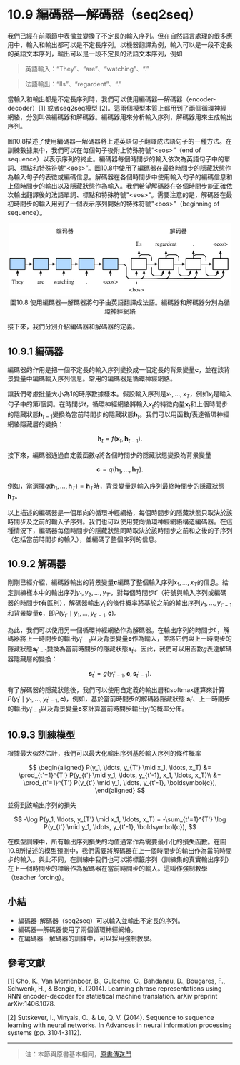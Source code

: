 # 10.9 編碼器—解碼器（seq2seq）

我們已經在前兩節中表徵並變換了不定長的輸入序列。但在自然語言處理的很多應用中，輸入和輸出都可以是不定長序列。以機器翻譯為例，輸入可以是一段不定長的英語文本序列，輸出可以是一段不定長的法語文本序列，例如

> 英語輸入：“They”、“are”、“watching”、“.”

> 法語輸出：“Ils”、“regardent”、“.”

當輸入和輸出都是不定長序列時，我們可以使用編碼器—解碼器（encoder-decoder）[1] 或者seq2seq模型 [2]。這兩個模型本質上都用到了兩個循環神經網絡，分別叫做編碼器和解碼器。編碼器用來分析輸入序列，解碼器用來生成輸出序列。

圖10.8描述了使用編碼器—解碼器將上述英語句子翻譯成法語句子的一種方法。在訓練數據集中，我們可以在每個句子後附上特殊符號“&lt;eos&gt;”（end of sequence）以表示序列的終止。編碼器每個時間步的輸入依次為英語句子中的單詞、標點和特殊符號“&lt;eos&gt;”。圖10.8中使用了編碼器在最終時間步的隱藏狀態作為輸入句子的表徵或編碼信息。解碼器在各個時間步中使用輸入句子的編碼信息和上個時間步的輸出以及隱藏狀態作為輸入。我們希望解碼器在各個時間步能正確依次輸出翻譯後的法語單詞、標點和特殊符號"&lt;eos&gt;"。需要注意的是，解碼器在最初時間步的輸入用到了一個表示序列開始的特殊符號"&lt;bos&gt;"（beginning of sequence）。

<div align=center>
<img width="500" src="../img/chapter10/10.9_seq2seq.svg"/>
</div>
<div align=center>圖10.8 使用編碼器—解碼器將句子由英語翻譯成法語。編碼器和解碼器分別為循環神經網絡</div>


接下來，我們分別介紹編碼器和解碼器的定義。

## 10.9.1 編碼器

編碼器的作用是把一個不定長的輸入序列變換成一個定長的背景變量$\boldsymbol{c}$，並在該背景變量中編碼輸入序列信息。常用的編碼器是循環神經網絡。

讓我們考慮批量大小為1的時序數據樣本。假設輸入序列是$x_1,\ldots,x_T$，例如$x_i$是輸入句子中的第$i$個詞。在時間步$t$，循環神經網絡將輸入$x_t$的特徵向量$\boldsymbol{x}_t$和上個時間步的隱藏狀態$\boldsymbol{h}_{t-1}$變換為當前時間步的隱藏狀態$\boldsymbol{h}_t$。我們可以用函數$f$表達循環神經網絡隱藏層的變換：

$$
\boldsymbol{h}_t = f(\boldsymbol{x}_t, \boldsymbol{h}_{t-1}).
$$

接下來，編碼器通過自定義函數$q$將各個時間步的隱藏狀態變換為背景變量

$$
\boldsymbol{c} =  q(\boldsymbol{h}_1, \ldots, \boldsymbol{h}_T).
$$

例如，當選擇$q(\boldsymbol{h}_1, \ldots, \boldsymbol{h}_T) = \boldsymbol{h}_T$時，背景變量是輸入序列最終時間步的隱藏狀態$\boldsymbol{h}_T$。

以上描述的編碼器是一個單向的循環神經網絡，每個時間步的隱藏狀態只取決於該時間步及之前的輸入子序列。我們也可以使用雙向循環神經網絡構造編碼器。在這種情況下，編碼器每個時間步的隱藏狀態同時取決於該時間步之前和之後的子序列（包括當前時間步的輸入），並編碼了整個序列的信息。


## 10.9.2 解碼器

剛剛已經介紹，編碼器輸出的背景變量$\boldsymbol{c}$編碼了整個輸入序列$x_1, \ldots, x_T$的信息。給定訓練樣本中的輸出序列$y_1, y_2, \ldots, y_{T'}$，對每個時間步$t'$（符號與輸入序列或編碼器的時間步$t$有區別），解碼器輸出$y_{t'}$的條件概率將基於之前的輸出序列$y_1,\ldots,y_{t'-1}$和背景變量$\boldsymbol{c}$，即$P(y_{t'} \mid y_1, \ldots, y_{t'-1}, \boldsymbol{c})$。

為此，我們可以使用另一個循環神經網絡作為解碼器。在輸出序列的時間步$t^\prime$，解碼器將上一時間步的輸出$y_{t^\prime-1}$以及背景變量$\boldsymbol{c}$作為輸入，並將它們與上一時間步的隱藏狀態$\boldsymbol{s}_{t^\prime-1}$變換為當前時間步的隱藏狀態$\boldsymbol{s}_{t^\prime}$。因此，我們可以用函數$g$表達解碼器隱藏層的變換：

$$
\boldsymbol{s}_{t^\prime} = g(y_{t^\prime-1}, \boldsymbol{c}, \boldsymbol{s}_{t^\prime-1}).
$$

有了解碼器的隱藏狀態後，我們可以使用自定義的輸出層和softmax運算來計算$P(y_{t^\prime} \mid y_1, \ldots, y_{t^\prime-1}, \boldsymbol{c})$，例如，基於當前時間步的解碼器隱藏狀態 $\boldsymbol{s}_{t^\prime}$、上一時間步的輸出$y_{t^\prime-1}$以及背景變量$\boldsymbol{c}$來計算當前時間步輸出$y_{t^\prime}$的概率分佈。


## 10.9.3 訓練模型

根據最大似然估計，我們可以最大化輸出序列基於輸入序列的條件概率

$$
\begin{aligned}
P(y_1, \ldots, y_{T'} \mid x_1, \ldots, x_T)
&= \prod_{t'=1}^{T'} P(y_{t'} \mid y_1, \ldots, y_{t'-1}, x_1, \ldots, x_T)\\
&= \prod_{t'=1}^{T'} P(y_{t'} \mid y_1, \ldots, y_{t'-1}, \boldsymbol{c}),
\end{aligned}
$$

並得到該輸出序列的損失

$$
-\log P(y_1, \ldots, y_{T'} \mid x_1, \ldots, x_T) = -\sum_{t'=1}^{T'} \log P(y_{t'} \mid y_1, \ldots, y_{t'-1}, \boldsymbol{c}),
$$

在模型訓練中，所有輸出序列損失的均值通常作為需要最小化的損失函數。在圖10.8所描述的模型預測中，我們需要將解碼器在上一個時間步的輸出作為當前時間步的輸入。與此不同，在訓練中我們也可以將標籤序列（訓練集的真實輸出序列）在上一個時間步的標籤作為解碼器在當前時間步的輸入。這叫作強制教學（teacher forcing）。


## 小結

* 編碼器-解碼器（seq2seq）可以輸入並輸出不定長的序列。
* 編碼器—解碼器使用了兩個循環神經網絡。
* 在編碼器—解碼器的訓練中，可以採用強制教學。



## 參考文獻

[1] Cho, K., Van Merriënboer, B., Gulcehre, C., Bahdanau, D., Bougares, F., Schwenk, H., & Bengio, Y. (2014). Learning phrase representations using RNN encoder-decoder for statistical machine translation. arXiv preprint arXiv:1406.1078.

[2] Sutskever, I., Vinyals, O., & Le, Q. V. (2014). Sequence to sequence learning with neural networks. In Advances in neural information processing systems (pp. 3104-3112).

-----------
> 注：本節與原書基本相同，[原書傳送門](https://zh.d2l.ai/chapter_natural-language-processing/seq2seq.html)
